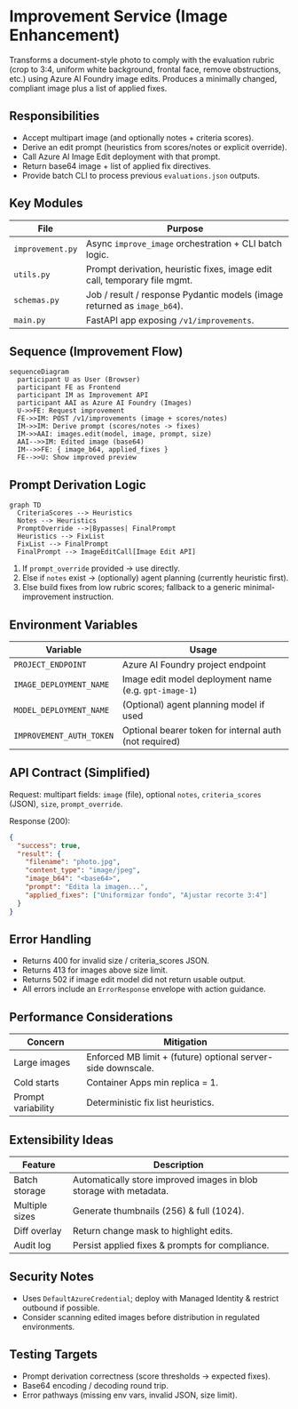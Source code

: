 # Improvement Service (Image Enhancement)

Transforms a document-style photo to comply with the evaluation rubric (crop to 3:4, uniform white background, frontal face, remove obstructions, etc.) using Azure AI Foundry image edits. Produces a minimally changed, compliant image plus a list of applied fixes.

## Responsibilities

- Accept multipart image (and optionally notes + criteria scores).
- Derive an edit prompt (heuristics from scores/notes or explicit override).
- Call Azure AI Image Edit deployment with that prompt.
- Return base64 image + list of applied fix directives.
- Provide batch CLI to process previous `evaluations.json` outputs.

## Key Modules

| File | Purpose |
|------|---------|
| `improvement.py` | Async `improve_image` orchestration + CLI batch logic. |
| `utils.py` | Prompt derivation, heuristic fixes, image edit call, temporary file mgmt. |
| `schemas.py` | Job / result / response Pydantic models (image returned as `image_b64`). |
| `main.py` | FastAPI app exposing `/v1/improvements`. |

## Sequence (Improvement Flow)

```mermaid
sequenceDiagram
  participant U as User (Browser)
  participant FE as Frontend
  participant IM as Improvement API
  participant AAI as Azure AI Foundry (Images)
  U->>FE: Request improvement
  FE->>IM: POST /v1/improvements (image + scores/notes)
  IM->>IM: Derive prompt (scores/notes -> fixes)
  IM->>AAI: images.edit(model, image, prompt, size)
  AAI-->>IM: Edited image (base64)
  IM-->>FE: { image_b64, applied_fixes }
  FE-->>U: Show improved preview
```

## Prompt Derivation Logic

```mermaid
graph TD
  CriteriaScores --> Heuristics
  Notes --> Heuristics
  PromptOverride -->|Bypasses| FinalPrompt
  Heuristics --> FixList
  FixList --> FinalPrompt
  FinalPrompt --> ImageEditCall[Image Edit API]
```

1. If `prompt_override` provided -> use directly.
2. Else if `notes` exist -> (optionally) agent planning (currently heuristic first).
3. Else build fixes from low rubric scores; fallback to a generic minimal-improvement instruction.

## Environment Variables

| Variable | Usage |
|----------|-------|
| `PROJECT_ENDPOINT` | Azure AI Foundry project endpoint |
| `IMAGE_DEPLOYMENT_NAME` | Image edit model deployment name (e.g. `gpt-image-1`) |
| `MODEL_DEPLOYMENT_NAME` | (Optional) agent planning model if used |
| `IMPROVEMENT_AUTH_TOKEN` | Optional bearer token for internal auth (not required) |

## API Contract (Simplified)

Request: multipart fields: `image` (file), optional `notes`, `criteria_scores` (JSON), `size`, `prompt_override`.

Response (200):
```json
{
  "success": true,
  "result": {
    "filename": "photo.jpg",
    "content_type": "image/jpeg",
    "image_b64": "<base64>",
    "prompt": "Edita la imagen...",
    "applied_fixes": ["Uniformizar fondo", "Ajustar recorte 3:4"]
  }
}
```

## Error Handling

- Returns 400 for invalid size / criteria_scores JSON.
- Returns 413 for images above size limit.
- Returns 502 if image edit model did not return usable output.
- All errors include an `ErrorResponse` envelope with action guidance.

## Performance Considerations

| Concern | Mitigation |
|---------|------------|
| Large images | Enforced MB limit + (future) optional server-side downscale. |
| Cold starts | Container Apps min replica = 1. |
| Prompt variability | Deterministic fix list heuristics. |

## Extensibility Ideas

| Feature | Description |
|---------|-------------|
| Batch storage | Automatically store improved images in blob storage with metadata. |
| Multiple sizes | Generate thumbnails (256) & full (1024). |
| Diff overlay | Return change mask to highlight edits. |
| Audit log | Persist applied fixes & prompts for compliance. |

## Security Notes

- Uses `DefaultAzureCredential`; deploy with Managed Identity & restrict outbound if possible.
- Consider scanning edited images before distribution in regulated environments.

## Testing Targets

- Prompt derivation correctness (score thresholds -> expected fixes).
- Base64 encoding / decoding round trip.
- Error pathways (missing env vars, invalid JSON, size limit).